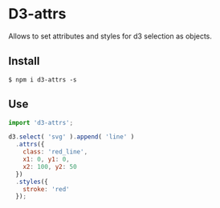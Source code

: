 # D3-attrs

Allows to set attributes and styles for d3 selection as objects.

## Install

`$ npm i d3-attrs -s`

## Use

```js
import 'd3-attrs';

d3.select( 'svg' ).append( 'line' )
  .attrs({
    class: 'red_line',
    x1: 0, y1: 0,
    x2: 100, y2: 50
  })
  .styles({
    stroke: 'red'
  });
```